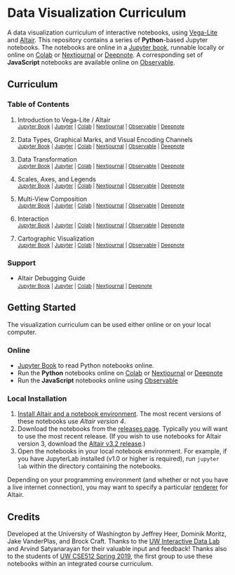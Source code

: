 # Data Visualization Curriculum

A data visualization curriculum of interactive notebooks, using [Vega-Lite](https://vega.github.io/vega-lite/) and [Altair](https://altair-viz.github.io/). This repository contains a series of **Python**-based Jupyter notebooks. The notebooks are online in a [Jupyter book](https://uwdata.github.io/visualization-curriculum/intro.html), runnable locally or online on [Colab](https://colab.research.google.com/github/uwdata/visualization-curriculum) or [Nextjournal](https://github.nextjournal.com/uwdata/visualization-curriculum) or [Deepnote](https://deepnote.com/launch?url=https://github.com/uwdata/visualization-curriculum/blob/master/altair_introduction.ipynb). A corresponding set of **JavaScript** notebooks are available online on [Observable](https://observablehq.com/@uwdata/data-visualization-curriculum).

## Curriculum

### Table of Contents

1. Introduction to Vega-Lite / Altair<br/>
   <small>
     [Jupyter Book](https://uwdata.github.io/visualization-curriculum/altair_introduction.html) |
     [Jupyter](https://github.com/uwdata/visualization-curriculum/blob/master/altair_introduction.ipynb) |
     [Colab](https://colab.research.google.com/github/uwdata/visualization-curriculum/blob/master/altair_introduction.ipynb) |
     [Nextjournal](https://github.nextjournal.com/uwdata/visualization-curriculum/blob/master/altair_introduction.ipynb) |
     [Observable](https://observablehq.com/@uwdata/introduction-to-vega-lite) |
     [Deepnote](https://deepnote.com/launch?url=https://github.com/uwdata/visualization-curriculum/blob/master/altair_introduction.ipynb)
   </small>

2. Data Types, Graphical Marks, and Visual Encoding Channels<br/>
   <small>
     [Jupyter Book](https://uwdata.github.io/visualization-curriculum/altair_marks_encoding.html) |
     [Jupyter](https://github.com/uwdata/visualization-curriculum/blob/master/altair_marks_encoding.ipynb) |
     [Colab](https://colab.research.google.com/github/uwdata/visualization-curriculum/blob/master/altair_marks_encoding.ipynb) |
     [Nextjournal](https://github.nextjournal.com/uwdata/visualization-curriculum/blob/master/altair_marks_encoding.ipynb) |
     [Observable](https://observablehq.com/@uwdata/data-types-graphical-marks-and-visual-encoding-channels) |
     [Deepnote](https://deepnote.com/launch?url=https://github.com/uwdata/visualization-curriculum/blob/master/altair_marks_encoding.ipynb)
   </small>

3. Data Transformation<br/>
   <small>
     [Jupyter Book](https://uwdata.github.io/visualization-curriculum/altair_data_transformation.html) |
     [Jupyter](https://github.com/uwdata/visualization-curriculum/blob/master/altair_data_transformation.ipynb) |
     [Colab](https://colab.research.google.com/github/uwdata/visualization-curriculum/blob/master/altair_data_transformation.ipynb) |
     [Nextjournal](https://github.nextjournal.com/uwdata/visualization-curriculum/blob/master/altair_data_transformation.ipynb) |
     [Observable](https://observablehq.com/@uwdata/data-transformation) |
     [Deepnote](https://deepnote.com/launch?url=https://github.com/uwdata/visualization-curriculum/blob/master/altair_data_transformation.ipynb)
   </small>

4. Scales, Axes, and Legends<br/>
   <small>
     [Jupyter Book](https://uwdata.github.io/visualization-curriculum/altair_scales_axes_legends.html) |
     [Jupyter](https://github.com/uwdata/visualization-curriculum/blob/master/altair_scales_axes_legends.ipynb) |
     [Colab](https://colab.research.google.com/github/uwdata/visualization-curriculum/blob/master/altair_scales_axes_legends.ipynb) |
     [Nextjournal](https://github.nextjournal.com/uwdata/visualization-curriculum/blob/master/altair_scales_axes_legends.ipynb) |
     [Observable](https://observablehq.com/@uwdata/scales-axes-and-legends) |
     [Deepnote](https://deepnote.com/launch?url=https://github.com/uwdata/visualization-curriculum/blob/master/altair_scales_axes_legends.ipynb)
   </small>

5. Multi-View Composition<br/>
   <small>
     [Jupyter Book](https://uwdata.github.io/visualization-curriculum/altair_view_composition.html) |
     [Jupyter](https://github.com/uwdata/visualization-curriculum/blob/master/altair_view_composition.ipynb) |
     [Colab](https://colab.research.google.com/github/uwdata/visualization-curriculum/blob/master/altair_view_composition.ipynb) |
     [Nextjournal](https://github.nextjournal.com/uwdata/visualization-curriculum/blob/master/altair_view_composition.ipynb) |
     [Observable](https://observablehq.com/@uwdata/multi-view-composition) |
     [Deepnote](https://deepnote.com/launch?url=https://github.com/uwdata/visualization-curriculum/blob/master/altair_view_composition.ipynb)
   </small>

6. Interaction<br/>
   <small>
     [Jupyter Book](https://uwdata.github.io/visualization-curriculum/altair_interaction.html) |
     [Jupyter](https://github.com/uwdata/visualization-curriculum/blob/master/altair_interaction.ipynb) |
     [Colab](https://colab.research.google.com/github/uwdata/visualization-curriculum/blob/master/altair_interaction.ipynb) |
     [Nextjournal](https://github.nextjournal.com/uwdata/visualization-curriculum/blob/master/altair_interaction.ipynb) |
     [Observable](https://observablehq.com/@uwdata/interaction) |
     [Deepnote](https://deepnote.com/launch?url=https://github.com/uwdata/visualization-curriculum/blob/master/altair_interaction.ipynb)
   </small>

7. Cartographic Visualization<br/>
   <small>
     [Jupyter Book](https://uwdata.github.io/visualization-curriculum/altair_cartographic.html) |
     [Jupyter](https://github.com/uwdata/visualization-curriculum/blob/master/altair_cartographic.ipynb) |
     [Colab](https://colab.research.google.com/github/uwdata/visualization-curriculum/blob/master/altair_cartographic.ipynb) |
     [Nextjournal](https://github.nextjournal.com/uwdata/visualization-curriculum/blob/master/altair_cartographic.ipynb) |
     [Observable](https://observablehq.com/@uwdata/cartographic-visualization) |
     [Deepnote](https://deepnote.com/launch?url=https://github.com/uwdata/visualization-curriculum/blob/master/altair_cartographic.ipynb)
   </small>

### Support

- Altair Debugging Guide<br/>
  <small>
     [Jupyter Book](https://uwdata.github.io/visualization-curriculum/altair_debugging.html) |
     [Jupyter](https://github.com/uwdata/visualization-curriculum/blob/master/altair_debugging.ipynb) |
     [Colab](https://colab.research.google.com/github/uwdata/visualization-curriculum/blob/master/altair_debugging.ipynb) |
     [Nextjournal](https://github.nextjournal.com/uwdata/visualization-curriculum/blob/master/altair_debugging.ipynb) |
     [Deepnote](https://deepnote.com/launch?url=https://github.com/uwdata/visualization-curriculum/blob/master/altair_debugging.ipynb)
  </small>

## Getting Started

The visualization curriculum can be used either online or on your local computer.

### Online

- [Jupyter Book](https://uwdata.github.io/visualization-curriculum/) to read Python notebooks online.
- Run the **Python** notebooks online on [Colab](https://colab.research.google.com/github/uwdata/visualization-curriculum/) or [Nextjournal](https://github.nextjournal.com/uwdata/visualization-curriculum/) or [Deepnote](https://deepnote.com/launch?url=https://github.com/uwdata/visualization-curriculum/blob/master/altair_introduction.ipynb)
- Run the **JavaScript** notebooks online using [Observable](https://observablehq.com/collection/@uwdata/visualization-curriculum)

### Local Installation

1. [Install Altair and a notebook environment](https://altair-viz.github.io/getting_started/installation.html). The most recent versions of these notebooks use _Altair version 4_.
2. Download the notebooks from the [releases page](https://github.com/uwdata/visualization-curriculum/releases). Typically you will want to use the most recent release.  (If you wish to use notebooks for Altair version 3, download the [Altair v3.2 release](https://github.com/uwdata/visualization-curriculum/releases/tag/altair-v3).)
3. Open the notebooks in your local notebook environment. For example, if you have JupyterLab installed (v1.0 or higher is required), run `jupyter lab` within the directory containing the notebooks.

Depending on your programming environment (and whether or not you have a live internet connection), you may want to specify a particular [renderer](https://altair-viz.github.io/user_guide/display_frontends.html) for Altair.

## Credits

Developed at the University of Washington by Jeffrey Heer, Dominik Moritz, Jake VanderPlas, and Brock Craft. Thanks to the [UW Interactive Data Lab](https://idl.cs.washington.edu/) and Arvind Satyanarayan for their valuable input and feedback! Thanks also to the students of [UW CSE512 Spring 2019](https://courses.cs.washington.edu/courses/cse512/19sp/), the first group to use these notebooks within an integrated course curriculum.
